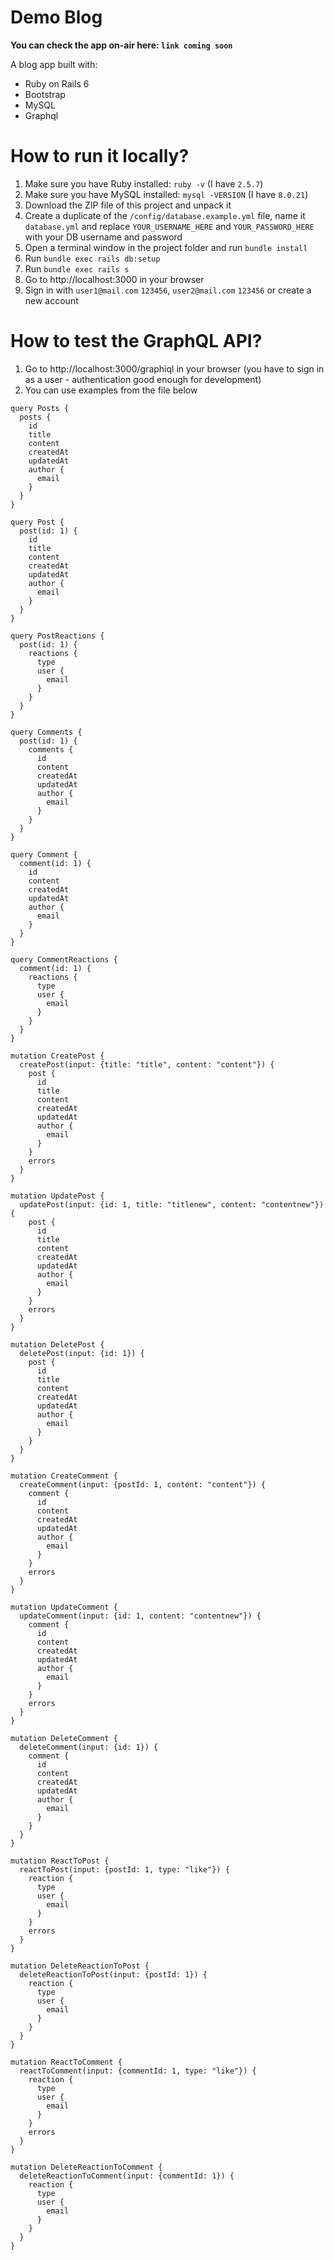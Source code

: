 # Demo Blog

**You can check the app on-air here: `link coming soon`**

A blog app built with:

  - Ruby on Rails 6
  - Bootstrap
  - MySQL
  - Graphql

# How to run it locally?

  1. Make sure you have Ruby installed: `ruby -v` (I have `2.5.7`)
  2. Make sure you have MySQL installed: `mysql -VERSION` (I have `8.0.21`)
  3. Download the ZIP file of this project and unpack it
  4. Create a duplicate of the `/config/database.example.yml` file, name it `database.yml` and replace `YOUR_USERNAME_HERE` and `YOUR_PASSWORD_HERE` with your DB username and password
  5. Open a terminal window in the project folder and run `bundle install`
  6. Run `bundle exec rails db:setup`
  7. Run `bundle exec rails s`
  8. Go to http://localhost:3000 in your browser
  9. Sign in with `user1@mail.com` `123456`, `user2@mail.com` `123456` or create a new account

# How to test the GraphQL API?

1. Go to http://localhost:3000/graphiql in your browser (you have to sign in as a user - authentication good enough for development)
2. You can use examples from the file below

```
query Posts {
  posts {
    id
    title
    content
    createdAt
    updatedAt
    author {
      email
    }
  }
}

query Post {
  post(id: 1) {
    id
    title
    content
    createdAt
    updatedAt
    author {
      email
    }
  }
}

query PostReactions {
  post(id: 1) {
    reactions {
      type
      user {
        email
      }
    }
  }
}

query Comments {
  post(id: 1) {
    comments {
      id
      content
      createdAt
      updatedAt
      author {
        email
      }
    }
  }
}

query Comment {
  comment(id: 1) {
    id
    content
    createdAt
    updatedAt
    author {
      email
    }
  }
}

query CommentReactions {
  comment(id: 1) {
    reactions {
      type
      user {
        email
      }
    }
  }
}

mutation CreatePost {
  createPost(input: {title: "title", content: "content"}) {
    post {
      id
      title
      content
      createdAt
      updatedAt
      author {
        email
      }
    }
    errors
  }
}

mutation UpdatePost {
  updatePost(input: {id: 1, title: "titlenew", content: "contentnew"}) {
    post {
      id
      title
      content
      createdAt
      updatedAt
      author {
        email
      }
    }
    errors
  }
}

mutation DeletePost {
  deletePost(input: {id: 1}) {
    post {
      id
      title
      content
      createdAt
      updatedAt
      author {
        email
      }
    }
  }
}

mutation CreateComment {
  createComment(input: {postId: 1, content: "content"}) {
    comment {
      id
      content
      createdAt
      updatedAt
      author {
        email
      }
    }
    errors
  }
}

mutation UpdateComment {
  updateComment(input: {id: 1, content: "contentnew"}) {
    comment {
      id
      content
      createdAt
      updatedAt
      author {
        email
      }
    }
    errors
  }
}

mutation DeleteComment {
  deleteComment(input: {id: 1}) {
    comment {
      id
      content
      createdAt
      updatedAt
      author {
        email
      }
    }
  }
}

mutation ReactToPost {
  reactToPost(input: {postId: 1, type: "like"}) {
    reaction {
      type
      user {
        email
      }
    }
    errors
  }
}

mutation DeleteReactionToPost {
  deleteReactionToPost(input: {postId: 1}) {
    reaction {
      type
      user {
        email
      }
    }
  }
}

mutation ReactToComment {
  reactToComment(input: {commentId: 1, type: "like"}) {
    reaction {
      type
      user {
        email
      }
    }
    errors
  }
}

mutation DeleteReactionToComment {
  deleteReactionToComment(input: {commentId: 1}) {
    reaction {
      type
      user {
        email
      }
    }
  }
}
```
